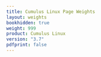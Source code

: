 ```yaml
---
title: Cumulus Linux Page Weights
layout: weights
bookhidden: true
weight: 999
product: Cumulus Linux
version: "3.7"
pdfprint: false
---
```



